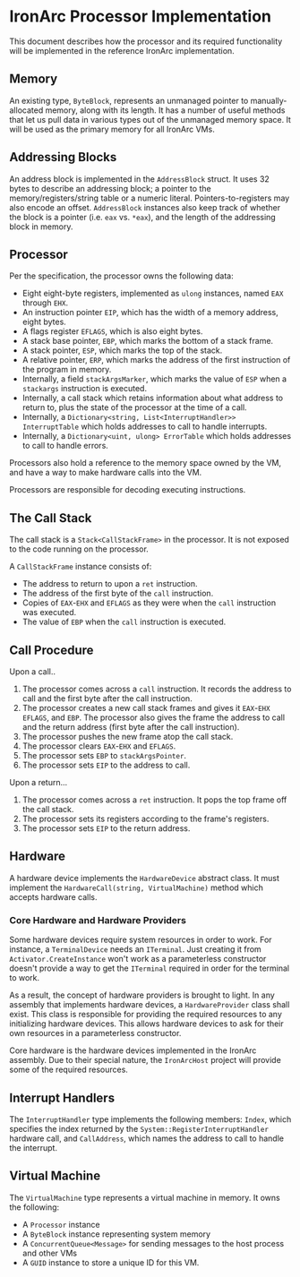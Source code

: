 # IronArc Processor Implementation

This document describes how the processor and its required functionality will be implemented in the reference IronArc implementation.

## Memory

An existing type, `ByteBlock`, represents an unmanaged pointer to manually-allocated memory, along with its length. It has a number of useful methods that let us pull data in various types out of the unmanaged memory space. It will be used as the primary memory for all IronArc VMs.

## Addressing Blocks

An address block is implemented in the `AddressBlock` struct. It uses 32 bytes to describe an addressing block; a pointer to the memory/registers/string table or a numeric literal. Pointers-to-registers may also encode an offset. `AddressBlock` instances also keep track of whether the block is a pointer (i.e. `eax` vs. `*eax`), and the length of the addressing block in memory.

## Processor

Per the specification, the processor owns the following data:

* Eight eight-byte registers, implemented as `ulong` instances, named `EAX` through `EHX`.
* An instruction pointer `EIP`, which has the width of a memory address, eight bytes.
* A flags register `EFLAGS`, which is also eight bytes.
* A stack base pointer, `EBP`, which marks the bottom of a stack frame.
* A stack pointer, `ESP`, which marks the top of the stack.
* A relative pointer, `ERP`, which marks the address of the first instruction of the program in memory.
* Internally, a field `stackArgsMarker`, which marks the value of `ESP` when a `stackargs` instruction is executed.
* Internally, a call stack which retains information about what address to return to, plus the state of the processor at the time of a call.
* Internally, a `Dictionary<string, List<InterruptHandler>> InterruptTable` which holds addresses to call to handle interrupts.
* Internally, a `Dictionary<uint, ulong> ErrorTable` which holds addresses to call to handle errors.

Processors also hold a reference to the memory space owned by the VM, and have a way to make hardware calls into the VM.

Processors are responsible for decoding executing instructions.

## The Call Stack

The call stack is a `Stack<CallStackFrame>` in the processor. It is not exposed to the code running on the processor.

A `CallStackFrame` instance consists of:

* The address to return to upon a `ret` instruction.
* The address of the first byte of the `call` instruction.
* Copies of `EAX`-`EHX` and `EFLAGS` as they were when the `call` instruction was executed.
* The value of `EBP` when the `call` instruction is executed.

## Call Procedure

Upon a call..
1. The processor comes across a `call` instruction. It records the address to call and the first byte after the call instruction.
2. The processor creates a new call stack frames and gives it `EAX`-`EHX` `EFLAGS`, and `EBP`. The processor also gives the frame the address to call and the return address (first byte after the call instruction).
3. The processor pushes the new frame atop the call stack.
4. The processor clears `EAX`-`EHX` and `EFLAGS`.
5. The processor sets `EBP` to `stackArgsPointer`.
6. The processor sets `EIP` to the address to call.

Upon a return...
1. The processor comes across a `ret` instruction. It pops the top frame off the call stack.
2. The processor sets its registers according to the frame's registers.
3. The processor sets `EIP` to the return address.

## Hardware

A hardware device implements the `HardwareDevice` abstract class. It must implement the `HardwareCall(string, VirtualMachine)` method which accepts hardware calls.

### Core Hardware and Hardware Providers

Some hardware devices require system resources in order to work. For instance, a `TerminalDevice` needs an `ITerminal`. Just creating it from `Activator.CreateInstance` won't work as a parameterless constructor doesn't provide a way to get the `ITerminal` required in order for the terminal to work.

As a result, the concept of hardware providers is brought to light. In any assembly that implements hardware devices, a `HardwareProvider` class shall exist. This class is responsible for providing the required resources to any initializing hardware devices. This allows hardware devices to ask for their own resources in a parameterless constructor.

Core hardware is the hardware devices implemented in the IronArc assembly. Due to their special nature, the `IronArcHost` project will provide some of the required resources.

## Interrupt Handlers

The `InterruptHandler` type implements the following members: `Index`, which specifies the index returned by the `System::RegisterInterruptHandler` hardware call, and `CallAddress`, which names the address to call to handle the interrupt.

## Virtual Machine

The `VirtualMachine` type represents a virtual machine in memory. It owns the following:

* A `Processor` instance
* A `ByteBlock` instance representing system memory
* A `ConcurrentQueue<Message>` for sending messages to the host process and other VMs
* A `GUID` instance to store a unique ID for this VM.